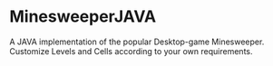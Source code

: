 # MinesweeperJAVA
A JAVA implementation of the popular Desktop-game Minesweeper.  
Customize Levels and Cells according to your own requirements.
